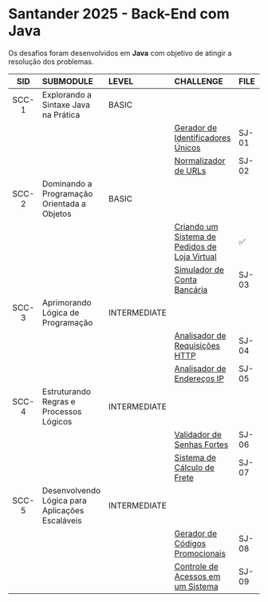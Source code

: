 # Santander 2025 - Back-End com Java

Os desafios foram desenvolvidos em **Java** com objetivo de atingir a resolução dos problemas.

|SID    |SUBMODULE                                      |LEVEL		 |CHALLENGE                                         |FILE 	 | CHECK        |
|:----: |:----                                          |:----		 | :----                                            |:----	 | :----:       |
|SCC-1	|Explorando a Sintaxe Java na Prática           |BASIC 		 |			                                         |           |		          |
|  	    |                                               |			 |[Gerador de Identificadores Únicos](SBJ25_511.java)|SJ-01 | :white_check_mark:|
|  	    |                                               |			 |[Normalizador de URLs](SBJ25_511.java)             |SJ-02 | :white_check_mark:|
|SCC-2	|Dominando a Programação Orientada a Objetos    |BASIC 		 |			                                         |       		                |
|  	    |                                               |			 |[Criando um Sistema de Pedidos de Loja Virtual](SBJ25_521.java)| :white_check_mark:|
|  	    |                                               |			 |[Simulador de Conta Bancária](SBJ25_522.java)      |SJ-03 | :white_check_mark:     |
|SCC-3  |Aprimorando Lógica de Programação              |INTERMEDIATE|                                       		   |      |                        |
|  	    |                                               |			 |[Analisador de Requisições HTTP](SBJ25_531.java)   |SJ-04 |                        |
|  	    |                                               |			 |[Analisador de Endereços IP](SBJ25_532.java)       |SJ-05 |                        |
|SCC-4  |Estruturando Regras e Processos Lógicos        |INTERMEDIATE|                                       		   |      |                        |
|  	    |                                               |			 |[Validador de Senhas Fortes](SBJ25_541.java)       |SJ-06 |                        |
|  	    |                                               |			 |[Sistema de Cálculo de Frete](SBJ25_542.java)      |SJ-07 |                        |
|SCC-5  |Desenvolvendo Lógica para Aplicações Escaláveis|INTERMEDIATE|                                       		   |      |                        |
|  	    |                                               |			 |[Gerador de Códigos Promocionais](SBJ25_551.java)  |SJ-08 |                        |
|  	    |                                               |			 |[Controle de Acessos em um Sistema](SBJ25_552.java)|SJ-09 |                        |
